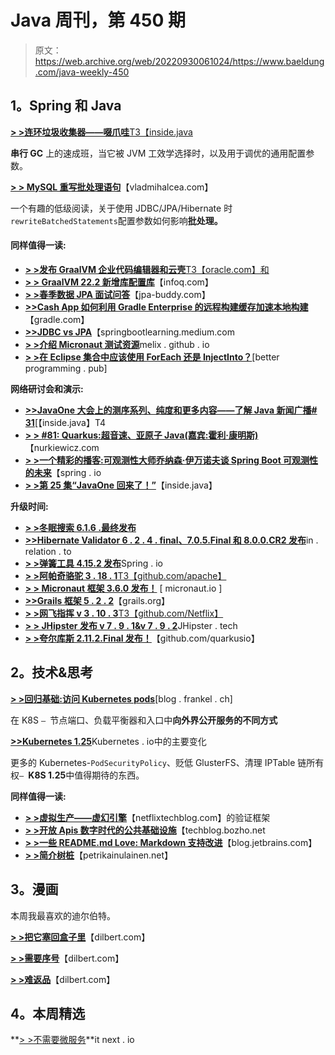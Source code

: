 # Java 周刊，第 450 期

> 原文：<https://web.archive.org/web/20220930061024/https://www.baeldung.com/java-weekly-450>

## **1。Spring 和 Java**

[**> >连环垃圾收集器——啜爪哇**T3【inside.java](https://web.archive.org/web/20220812105641/https://inside.java/2022/08/08/sip063/)

**串行 GC** 上的速成班，当它被 JVM 工效学选择时，以及用于调优的通用配置参数。

[**> > MySQL 重写批处理语句**](https://web.archive.org/web/20220812105641/https://vladmihalcea.com/mysql-rewritebatchedstatements/)【vladmihalcea.com】

一个有趣的低级阅读，关于使用 JDBC/JPA/Hibernate 时`rewriteBatchedStatements`配置参数如何影响**批处理。**

#### **同样值得一读:**

*   [**> >发布 GraalVM 企业代码编辑器和云壳**T3【oracle.com】和](https://web.archive.org/web/20220812105641/https://blogs.oracle.com/java/post/announcement-of-graalvm-enterprise-in-oracle-cloud-infrastructure-code-editor-and-cloud-shell)
*   [**> > GraalVM 22.2 新增库配置库**](https://web.archive.org/web/20220812105641/https://www.infoq.com/news/2022/08/graalvm-22-2/)【infoq.com】
*   [**> >春季数据 JPA 面试问答**](https://web.archive.org/web/20220812105641/https://www.jpa-buddy.com/blog/spring-data-jpa-interview-questions-and-answers/)【jpa-buddy.com】
*   [**>>Cash App 如何利用 Gradle Enterprise 的远程构建缓存加速本地构建**](https://web.archive.org/web/20220812105641/https://gradle.com/blog/how-cash-app-speeds-up-local-builds-with-gradle-enterprises-remote-build-cache/)【gradle.com】
*   [**>>JDBC vs JPA**](https://web.archive.org/web/20220812105641/https://springbootlearning.medium.com/jdbc-vs-jpa-623fe8258e8)【springbootlearning.medium.com
*   [**> >介绍 Micronaut 测试资源**](https://web.archive.org/web/20220812105641/https://melix.github.io/blog//2022/08/micronaut-test-resources.html)melix . github . io
*   [**> >在 Eclipse 集合中应该使用 ForEach 还是 InjectInto？**](https://web.archive.org/web/20220812105641/https://betterprogramming.pub/should-you-use-foreach-or-injectinto-in-eclipse-collections-5f7f791022e2)[better programming . pub]

**网络研讨会和演示:**

*   [**>>JavaOne 大会上的测序系列、纯度和更多内容——了解 Java 新闻广播# 31**](https://web.archive.org/web/20220812105641/https://inside.java/2022/08/11/insidejava-newscast-031/)[【inside.java】T4
*   [**> > #81: Quarkus:超音速、亚原子 Java(嘉宾:霍利·康明斯)**](https://web.archive.org/web/20220812105641/https://nurkiewicz.com/81)【nurkiewicz.com
*   [**> >一个精彩的播客:可观测性大师乔纳森·伊万诺夫谈 Spring Boot 可观测性的未来**](https://web.archive.org/web/20220812105641/https://spring.io/blog/2022/08/04/a-bootiful-podcast-observability-guru-jonatan-ivanov-on-the-future-of-observability-in-spring-boot)【spring . io
*   [**> >第 25 集“JavaOne 回来了！”**](https://web.archive.org/web/20220812105641/https://inside.java/2022/08/03/podcast-025/)【inside.java】

**升级时间:**

*   [**> >冬眠搜索 6.1.6 .最终发布**](https://web.archive.org/web/20220812105641/https://in.relation.to/2022/08/04/hibernate-search-6-1-6-Final/)
*   [**>>Hibernate Validator 6 . 2 . 4 . final、7.0.5.Final 和 8.0.0.CR2 发布**](https://web.archive.org/web/20220812105641/https://in.relation.to/2022/08/04/hibernate-validator-705-624-final-800-cr2-released/)in . relation . to
*   [**> >弹簧工具 4.15.2 发布**](https://web.archive.org/web/20220812105641/https://spring.io/blog/2022/08/04/spring-tools-4-15-2-released)Spring . io
*   [**> >阿帕奇骆驼 3 . 18 . 1**T3【github.com/apache】](https://web.archive.org/web/20220812105641/https://github.com/apache/camel/releases/tag/camel-3.18.1)
*   [**> > Micronaut 框架 3.6.0 发布！**](https://web.archive.org/web/20220812105641/https://micronaut.io/2022/08/04/micronaut-framework-3-6-0-released/) [ micronaut.io ]
*   [**>>Grails 框架 5 . 2 . 2**](https://web.archive.org/web/20220812105641/https://docs.grails.org/5.2.2/guide/index.html)【grails.org】
*   [**> >网飞指挥 v 3 . 10 . 3**T3【github.com/Netflix】](https://web.archive.org/web/20220812105641/https://github.com/Netflix/conductor/releases/tag/v3.10.3)
*   [**> > JHipster 发布 v 7 . 9 . 1&v 7 . 9 . 2**](https://web.archive.org/web/20220812105641/https://www.jhipster.tech/2022/07/31/jhipster-release-7.9.2.html)JHipster . tech
*   [**> >夸尔库斯 2.11.2.Final 发布！**](https://web.archive.org/web/20220812105641/https://github.com/quarkusio/quarkus/releases/tag/2.11.2.Final)【github.com/quarkusio】

## **2。技术&思考**

[**> >回归基础:访问 Kubernetes pods**](https://web.archive.org/web/20220812105641/https://blog.frankel.ch/basics-access-kubernetes-pods/)[blog . frankel . ch]

在 K8S `– `节点端口、负载平衡器和入口中**向外界公开服务的不同方式**

[**>>Kubernetes 1.25**](https://web.archive.org/web/20220812105641/https://kubernetes.io/blog/2022/08/04/upcoming-changes-in-kubernetes-1-25/)Kubernetes . io中的主要变化

更多的 Kubernetes-`PodSecurityPolicy`、贬低 GlusterFS、清理 IPTable 链所有权`– `**K8S 1.25**中值得期待的东西。

**同样值得一读:**

*   [**> >虚拟生产——虚幻引擎**](https://web.archive.org/web/20220812105641/https://netflixtechblog.com/virtual-production-a-validation-framework-for-unreal-engine-aab780b2f8c8)【netflixtechblog.com】的验证框架
*   [**> >开放 Apis 数字时代的公共基础设施**](https://web.archive.org/web/20220812105641/https://techblog.bozho.net/open-apis-public-infrastructure-in-the-digital-age/)【techblog.bozho.net
*   [**> >一些 README.md Love: Markdown 支持改进**](https://web.archive.org/web/20220812105641/https://blog.jetbrains.com/idea/2022/08/markdown-support-improvements/)【blog.jetbrains.com】
*   [**> >简介树桩**](https://web.archive.org/web/20220812105641/https://www.petrikainulainen.net/programming/testing/introduction-to-stubs/)【petrikainulainen.net】

## **3。漫画**

本周我最喜欢的迪尔伯特。

[**> >把它塞回盒子里**](https://web.archive.org/web/20220812105641/https://dilbert.com/strip/2022-08-11)【dilbert.com】

[**> >需要序号**](https://web.archive.org/web/20220812105641/https://dilbert.com/strip/2022-08-10)【dilbert.com】

[**> >难返品**](https://web.archive.org/web/20220812105641/https://dilbert.com/strip/2022-08-08)【dilbert.com】

## **4。本周精选**

**[> >不需要微服务](https://web.archive.org/web/20220812105641/https://itnext.io/you-dont-need-microservices-2ad8508b9e27)**it next . io
